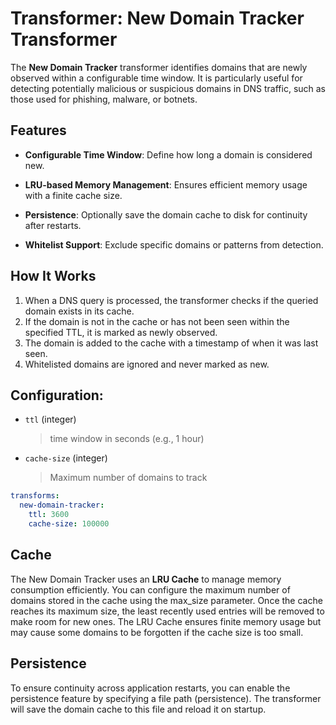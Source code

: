 #  Transformer: New Domain Tracker Transformer

The **New Domain Tracker** transformer identifies domains that are newly observed within a configurable time window. It is particularly useful for detecting potentially malicious or suspicious domains in DNS traffic, such as those used for phishing, malware, or botnets.

## Features

- **Configurable Time Window**: Define how long a domain is considered new.
- **LRU-based Memory Management**: Ensures efficient memory usage with a finite cache size.

- **Persistence**: Optionally save the domain cache to disk for continuity after restarts.
- **Whitelist Support**: Exclude specific domains or patterns from detection.

## How It Works

1. When a DNS query is processed, the transformer checks if the queried domain exists in its cache.
2. If the domain is not in the cache or has not been seen within the specified TTL, it is marked as newly observed.
3. The domain is added to the cache with a timestamp of when it was last seen.
4. Whitelisted domains are ignored and never marked as new.

## Configuration:

* `ttl` (integer)
  > time window in seconds (e.g., 1 hour)

* `cache-size` (integer)
  > Maximum number of domains to track

```yaml
transforms:
  new-domain-tracker:
    ttl: 3600 
    cache-size: 100000
```

## Cache

The New Domain Tracker uses an **LRU Cache** to manage memory consumption efficiently. You can configure the maximum number of domains stored in the cache using the max_size parameter. Once the cache reaches its maximum size, the least recently used entries will be removed to make room for new ones.
The LRU Cache ensures finite memory usage but may cause some domains to be forgotten if the cache size is too small.


## Persistence

To ensure continuity across application restarts, you can enable the persistence feature by specifying a file path (persistence). The transformer will save the domain cache to this file and reload it on startup.

